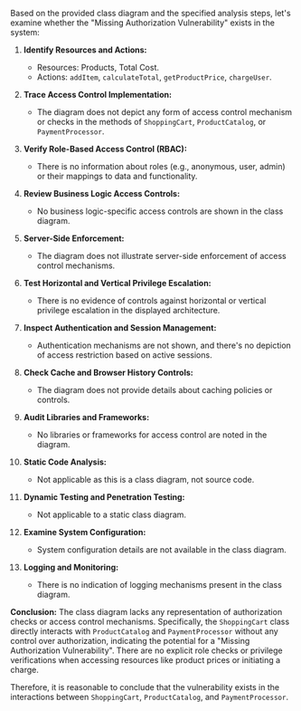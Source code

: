 Based on the provided class diagram and the specified analysis steps, let's examine whether the "Missing Authorization Vulnerability" exists in the system:

1. **Identify Resources and Actions:**
   - Resources: Products, Total Cost.
   - Actions: `addItem`, `calculateTotal`, `getProductPrice`, `chargeUser`.

2. **Trace Access Control Implementation:**
   - The diagram does not depict any form of access control mechanism or checks in the methods of `ShoppingCart`, `ProductCatalog`, or `PaymentProcessor`.

3. **Verify Role-Based Access Control (RBAC):**
   - There is no information about roles (e.g., anonymous, user, admin) or their mappings to data and functionality.

4. **Review Business Logic Access Controls:**
   - No business logic-specific access controls are shown in the class diagram.

5. **Server-Side Enforcement:**
   - The diagram does not illustrate server-side enforcement of access control mechanisms.

6. **Test Horizontal and Vertical Privilege Escalation:**
   - There is no evidence of controls against horizontal or vertical privilege escalation in the displayed architecture.

7. **Inspect Authentication and Session Management:**
   - Authentication mechanisms are not shown, and there's no depiction of access restriction based on active sessions.

8. **Check Cache and Browser History Controls:**
   - The diagram does not provide details about caching policies or controls.

9. **Audit Libraries and Frameworks:**
   - No libraries or frameworks for access control are noted in the diagram.

10. **Static Code Analysis:**
    - Not applicable as this is a class diagram, not source code.

11. **Dynamic Testing and Penetration Testing:**
    - Not applicable to a static class diagram.

12. **Examine System Configuration:**
    - System configuration details are not available in the class diagram.

13. **Logging and Monitoring:**
    - There is no indication of logging mechanisms present in the class diagram.

**Conclusion:**
The class diagram lacks any representation of authorization checks or access control mechanisms. Specifically, the `ShoppingCart` class directly interacts with `ProductCatalog` and `PaymentProcessor` without any control over authorization, indicating the potential for a "Missing Authorization Vulnerability". There are no explicit role checks or privilege verifications when accessing resources like product prices or initiating a charge.

Therefore, it is reasonable to conclude that the vulnerability exists in the interactions between `ShoppingCart`, `ProductCatalog`, and `PaymentProcessor`.